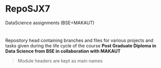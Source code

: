 # RepoSJX7
DataScience assignments (BSE+MAKAUT)
#
Repository head containing branches and files for various projects and tasks given during the life cycle of the course
__Post Graduate Diploma in Data Science from BSE in collaboration with MAKAUT__
>Module headers are kept as main names 
#
